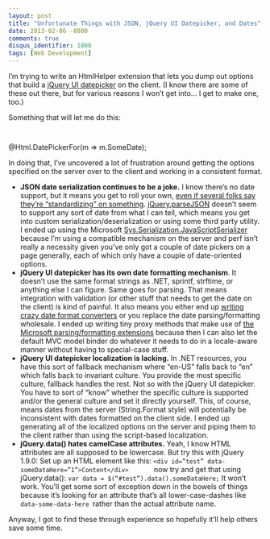 ```yaml
---
layout: post
title: "Unfortunate Things with JSON, jQuery UI Datepicker, and Dates"
date: 2013-02-06 -0800
comments: true
disqus_identifier: 1808
tags: [Web Development]
---
```

I’m trying to write an HtmlHelper extension that lets you dump out
options that build a [jQuery UI
datepicker](http://jqueryui.com/datepicker/) on the client. (I know
there are some of these out there, but for various reasons I won’t get
into… I get to make one, too.)

Something that will let me do this:

`   `

@Html.DatePickerFor(m =\> m.SomeDate);

In doing that, I’ve uncovered a lot of frustration around getting the
options specified on the server over to the client and working in a
consistent format.

-   **JSON date serialization continues to be a joke.** I know there’s
    no date support, but it means you get to roll your own, [even if
    several folks say they’re “standardizing” on
    something](http://www.hanselman.com/blog/OnTheNightmareThatIsJSONDatesPlusJSONNETAndASPNETWebAPI.aspx).
    [jQuery.parseJSON](http://api.jquery.com/jQuery.parseJSON/) doesn’t
    seem to support any sort of date from what I can tell, which means
    you get into custom serialization/deserialization or using some
    third party utility. I ended up using the Microsoft
    [Sys.Serialization.JavaScriptSerializer](http://msdn.microsoft.com/en-us/library/bb310857%28v=vs.100%29.aspx)
    because I’m using a compatible mechanism on the server and perf
    isn’t really a necessity given you’ve only got a couple of date
    pickers on a page generally, each of which only have a couple of
    date-oriented options. 
-   **jQuery UI datepicker has its own date formatting mechanism**. It
    doesn’t use the same format strings as .NET, sprintf, strftime, or
    anything else I can figure. Same goes for parsing. That means
    integration with validation (or other stuff that needs to get the
    date on the client) is kind of painful. It also means you either end
    up [writing crazy date format
    converters](http://www.rajeeshcv.com/post/details/31/jqueryui-datepicker-in-asp-net-mvc)
    or you replace the date parsing/formatting wholesale. I ended up
    writing tiny proxy methods that make use of [the Microsoft
    parsing/formatting
    extensions](http://msdn.microsoft.com/en-us/library/bb310850%28v=vs.100%29.aspx)
    because then I can also let the default MVC model binder do whatever
    it needs to do in a locale-aware manner without having to
    special-case stuff. 
-   **jQuery UI datepicker localization is lacking.** In .NET resources,
    you have this sort of fallback mechanism where “en-US” falls back to
    “en” which falls back to invariant culture. You provide the most
    specific culture, fallback handles the rest. Not so with the jQuery
    UI datepicker. You have to sort of “know” whether the specific
    culture is supported and/or the general culture and set it directly
    yourself. This, of course, means dates from the server
    (String.Format style) will potentially be inconsistent with dates
    formatted on the client side. I ended up generating all of the
    localized options on the server and piping them to the client rather
    than using the script-based localization. 
-   **jQuery.data() hates camelCase attributes.** Yeah, I know HTML
    attributes are all supposed to be lowercase. But try this with
    jQuery 1.9.0: Set up an HTML element like this: 
    `<div id=”test” data-someDataHere=”1”>Content</div>       `now try
    and get that using jQuery.data(): 
    `var data = $(“#test”).data().someDataHere;` 
    It won’t work. You’ll get some sort of exception down in the bowels
    of things because it’s looking for an attribute that’s all
    lower-case-dashes like `data-some-data-here `rather than the actual
    attribute name.

Anyway, I got to find these through experience so hopefully it’ll help
others save some time.

